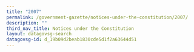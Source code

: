 ```yaml
---
title: "2007"
permalink: /government-gazette/notices-under-the-constitution/2007/
description: ""
third_nav_title: Notices under the Constitution
layout: datagovsg-search
datagovsg-id: d_19b09d2beab1830cde5d1f2a63644d51
---
```

